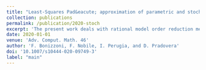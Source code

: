 ```yaml
---
title: "Least-Squares Pad&eacute; approximation of parametric and stochastic Helmholtz maps"
collection: publications
permalink: /publication/2020-stoch
excerpt: 'The present work deals with rational model order reduction methods based on the single-point Least-Square (LS) Pad&amp;eacute; approximation techniques introduced in Bonizzoni et al. (ESAIM Math. Model. Numer. Anal., 52(4), 1261-1284 2018, Math. Comput. 89, 1229-1257 2020). Algorithmical aspects concerning the construction of rational LS-Pad&amp;eacute; approximants are described. In particular, we show that the computation of the Pad&amp;eacute; denominator can be carried out efficiently by solving an eigenvalue-eigenvector problem involving a Gramian matrix. The LS-Pad&amp;eacute; techniques are employed to approximate the frequency response map associated with two parametric time-harmonic acoustic wave problems, namely a transmission-reflection problem and a scattering problem. In both cases, we establish the meromorphy of the frequency response map. The Helmholtz equation with stochastic wavenumber is also considered. In particular, for Lipschitz functionals of the solution and their corresponding probability measures, we establish weak convergence of the measure derived from the LS-Pad&amp;eacute; approximant to the true one. 2D numerical tests are performed, which confirm the effectiveness of the approximation methods.'
date: 2020-01-01
venue: 'Adv. Comput. Math. 46'
author: 'F. Bonizzoni, F. Nobile, I. Perugia, and D. Pradovera'
doi: '10.1007/s10444-020-09749-3'
label: "main"
---
```


